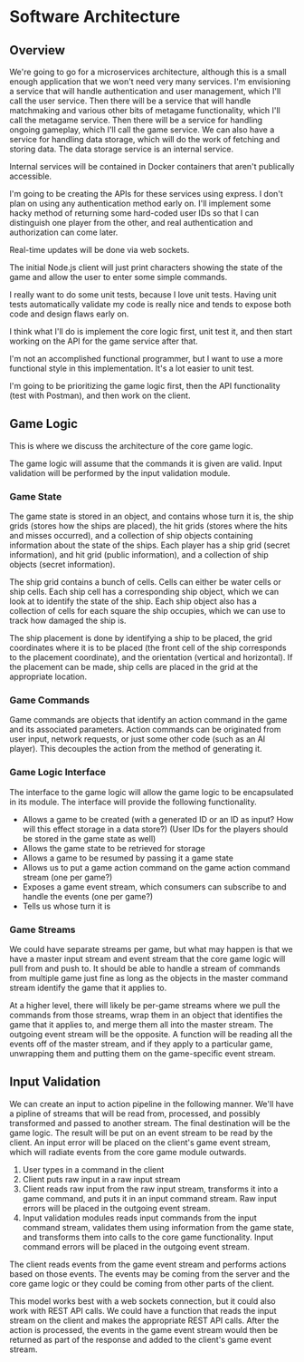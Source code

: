 # Software Architecture

## Overview

We're going to go for a microservices architecture, although this is a small enough application that we won't need very many services. I'm envisioning a service that will handle authentication and user management, which I'll call the user service. Then there will be a service that will handle matchmaking and various other bits of metagame functionality, which I'll call the metagame service. Then there will be a service for handling ongoing gameplay, which I'll call the game service. We can also have a service for handling data storage, which will do the work of fetching and storing data. The data storage service is an internal service.

Internal services will be contained in Docker containers that aren't publically accessible.
 
I'm going to be creating the APIs for these services using express. I don't plan on using any authentication method early on. I'll implement some hacky method of returning some hard-coded user IDs so that I can distinguish one player from the other, and real authentication and authorization can come later.

Real-time updates will be done via web sockets.

The initial Node.js client will just print characters showing the state of the game and allow the user to enter some simple commands. 

I really want to do some unit tests, because I love unit tests. Having unit tests automatically validate my code is really nice and tends to expose both code and design flaws early on.

I think what I'll do is implement the core logic first, unit test it, and then start working on the API for the game service after that.

I'm not an accomplished functional programmer, but I want to use a more functional style in this implementation. It's a lot easier to unit test.

I'm going to be prioritizing the game logic first, then the API functionality (test with Postman), and then work on the client.

## Game Logic

This is where we discuss the architecture of the core game logic.

The game logic will assume that the commands it is given are valid. Input validation will be performed by the input validation module.

### Game State

The game state is stored in an object, and contains whose turn it is, the ship grids (stores how the ships are placed), the hit grids (stores where the hits and misses occurred), and a collection of ship objects containing information about the state of the ships. Each player has a ship grid (secret information), and hit grid (public information), and a collection of ship objects (secret information).

The ship grid contains a bunch of cells. Cells can either be water cells or ship cells. Each ship cell has a corresponding ship object, which we can look at to identify the state of the ship. Each ship object also has a collection of cells for each square the ship occupies, which we can use to track how damaged the ship is.

The ship placement is done by identifying a ship to be placed, the grid coordinates where it is to be placed (the front cell of the ship corresponds to the placement coordinate), and the orientation (vertical and horizontal). If the placement can be made, ship cells are placed in the grid at the appropriate location.

### Game Commands

Game commands are objects that identify an action command in the game and its associated parameters. Action commands can be originated from user input, network requests, or just some other code (such as an AI player). This decouples the action from the method of generating it.

### Game Logic Interface

The interface to the game logic will allow the game logic to be encapsulated in its module. The interface will provide the following functionality.

- Allows a game to be created (with a generated ID or an ID as input? How will this effect storage in a data store?) (User IDs for the players should be stored in the game state as well)
- Allows the game state to be retrieved for storage
- Allows a game to be resumed by passing it a game state
- Allows us to put a game action command on the game action command stream (one per game?)
- Exposes a game event stream, which consumers can subscribe to and handle the events (one per game?)
- Tells us whose turn it is

### Game Streams

We could have separate streams per game, but what may happen is that we have a master input stream and event stream that the core game logic will pull from and push to. It should be able to handle a stream of commands from multiple game just fine as long as the objects in the master command stream identify the game that it applies to.

At a higher level, there will likely be per-game streams where we pull the commands from those streams, wrap them in an object that identifies the game that it applies to, and merge them all into the master stream.  The outgoing event stream will be the opposite. A function will be reading all the events off of the master stream, and if they apply to a particular game, unwrapping them and putting them on the game-specific event stream.

## Input Validation

We can create an input to action pipeline in the following manner. We'll have a pipline of streams that will be read from, processed, and possibly transformed and passed to another stream. The final destination will be the game logic. The result will be put on an event stream to be read by the client. An input error will be placed on the client's game event stream, which will radiate events from the core game module outwards.

1. User types in a command in the client
2. Client puts raw input in a raw input stream
3. Client reads raw input from the raw input stream, transforms it into a game command, and puts it in an input command stream. Raw input errors will be placed in the outgoing event stream.
4. Input validation modules reads input commands from the input command stream, validates them using information from the game state, and transforms them into calls to the core game functionality. Input command errors will be placed in the outgoing event stream.

The client reads events from the game event stream and performs actions based on those events. The events may be coming from the server and the core game logic or they could be coming from other parts of the client. 

This model works best with a web sockets connection, but it could also work with REST API calls. We could have a function that reads the input stream on the client and makes the appropriate REST API calls. After the action is processed, the events in the game event stream would then be returned as part of the response and added to the client's game event stream.
